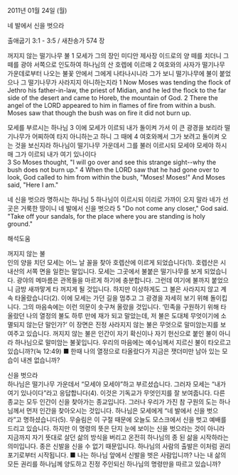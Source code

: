 2011년 01월 24일 (월)

네 발에서 신을 벗으라



출애굽기 3:1 - 3:5 / 새찬송가 574 장


꺼지지 않는 떨기나무 불
1 모세가 그의 장인 미디안 제사장 이드로의 양 떼를 치더니 그 떼를 광야 서쪽으로 인도하여 하나님의 산 호렙에 이르매 2 여호와의 사자가 떨기나무 가운데로부터 나오는 불꽃 안에서 그에게 나타나시니라 그가 보니 떨기나무에 불이 붙었으나 그 떨기나무가 사라지지 아니하는지라 
1 Now Moses was tending the flock of Jethro his father-in-law, the priest of Midian, and he led the flock to the far side of the desert and came to Horeb, the mountain of God. 2 There the angel of the LORD appeared to him in flames of fire from within a bush. Moses saw that though the bush was on fire it did not burn up. 

모세를 부르시는 하나님
3 이에 모세가 이르되 내가 돌이켜 가서 이 큰 광경을 보리라 떨기나무가 어찌하여 타지 아니하는고 하니 그 때에 4 여호와께서 그가 보려고 돌이켜 오는 것을 보신지라 하나님이 떨기나무 가운데서 그를 불러 이르시되 모세야 모세야 하시매 그가 이르되 내가 여기 있나이다  
3 So Moses thought, "I will go over and see this strange sight--why the bush does not burn up." 4 When the LORD saw that he had gone over to look, God called to him from within the bush, "Moses! Moses!" And Moses said, "Here I am." 

네 신을 벗으라 명하시는 하나님
5 하나님이 이르시되 이리로 가까이 오지 말라 네가 선 곳은 거룩한 땅이니 네 발에서 신을 벗으라 
5 "Do not come any closer," God said. "Take off your sandals, for the place where you are standing is holy ground."

해석도움





꺼지지 않는 불  
인의 양을 치던 모세는 어느 날 꼴을 찾아 호렙산에 이르게 되었습니다(1). 호렙산은 시내산의 서쪽 면을 일컫는 말입니다. 모세는 그곳에서 불붙은 떨기나무를 보게 되었습니다. 광야의 메마름은 관목들을 마르게 하기에 충분합니다. 그런데 여기에 불까지 붙었으니 금방 새까맣게 타 꺼지게 될 것입니다. 하지만 이상하게도 그 불은 사라지지 않고 계속 타올랐습니다(2). 이에 모세는 가던 길을 멈추고 그 광경을 자세히 보기 위해 돌이킵니다. 그의 마음속에는 이런 의문이 솟구쳐 올랐을 것입니다. ‘민족을 구원하기 위해 타올랐던 나의 열정의 불도 하루 만에 재가 되고 말았는데, 저 불은 도대체 무엇이기에 소멸되지 않는단 말인가?’ 이 장면은 진정 사라지지 않는 불은 무엇으로 말미암는지를 보여주고 있습니다. 꺼지지 않는 불은 인간이 자기 확신이나 자기 헌신으로 붙인 불이 아니라 하나님으로 말미암는 불꽃입니다. 우리의 마음에는 예수님께서 지르신 불이 타오르고 있습니까?(눅 12:49) 
■ 한때 나의 열정으로 타올랐다가 지금은 잿더미만 남아 있는 모습이 내겐 없습니까?  

신을 벗으라  
하나님은 떨기나무 가운데서 “모세야 모세야”하고 부르셨습니다. 그러자 모세는 “내가 여기 있나이다”라고 응답합니다(4). 이것은 기독교가 무엇인지를 잘 보여줍니다. 다른 종교는 모두 인간이 신을 찾아가는 종교입니다. 그러나 우리가 가진 참 구원의 도는 하나님께서 먼저 인간을 찾아오시는 것입니다. 하나님은 모세에게 “네 발에서 신을 벗으라”고 명하셨습니다(5). 무슬림은 이 구절 때문에 오늘도 모스크에서 신을 벗고 예배를 드리고 있습니다. 하지만 이 명령의 뜻은 단지 눈에 보이는 신을 벗으라는 것이 아니라 지금까지 자기 뜻대로 살던 삶의 방식을 버리고 온전히 하나님의 종 된 삶을 시작하라는 의미입니다. 종은 신발을 신을 수 없기 때문입니다. 하나님의 사람의 출발은 이처럼 권리포기로부터 시작됩니다.
■ 나는 하나님 앞에서 신발을 벗은 사람입니까? 나는 내 삶의 모든 권리를 하나님께 양도하고 진정 주인되신 하나님의 명령만을 따르고 있습니까?